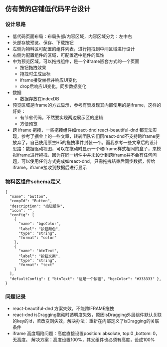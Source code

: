 ## 仿有赞的店铺低代码平台设计

### 设计思路
- 低代码页面布局：布局头部/内容区域，内容区域分为：左中右
- 头部存放预览、保存、下载按钮  
- 左侧为物料区可配置的组件列表，进行拖拽到中间区域进行设计
- 右侧为配置组件的区域，可配置选中组件的属性
- 中为预览区域，可以拖拽组件，是一个iframe嵌套方式的一个页面
  - 按钮拖拽效果
  - 拖拽时生成坐标
  - iframe接受坐标并响应UI变化
  - drop后响应UI变化，同步数据变化
- 数据
  - 数据存放在indexDB
- 预览区域是iframe的方式显示，参考有赞发现其内部使用的是iframe，这样的好处：
  - 有节省代码，不然要实现两边展示区的逻辑
  - 方便预览
- 跨 iframe 拖拽，一些拖拽组件如react-dnd react-beautiful-dnd 都无法实现，参考了掘金上的一些文章，转转团队它们因react-dnd不支持跨iframe便放弃了，自己使用原生H5的拖拽事件封装一个。而我参考一些文章后的设计思路：数据驱动视图，可以在拖动时显示一个和iframe样式相同的盒子，来模拟iframe进行拖拽，因为在同一组件中并未设计到跨iframe并不会有任何问题，可以使用任何方式完成如react-dnd，只需拖拽结束后同步数据，传给iframe，iframe接收到数据后进行显示

### 物料区组件schema定义
```
{
  "name": "button",
  "compId": "Button",
  "description": "按钮组件",
  "icon": "",
  "config": [
    {
      "name": "bgcColor",
      "label": "按钮颜色",
      "type": "string",
      "format": "color"
    },
    {
      "name": "btnText",
      "label": "按钮文案",
      "type": "string",
      "format": "text"
    }
  ],
  "defaultConfig": { "btnText": "这是一个按钮", "bgcColor": "#333333" },
}
```




### 问题记录
- react-beautiful-dnd 方案失效，不能跨IFRAME拖拽
- react-dnd isDragging拖动时透明度失效，原因isDragging外层组件默认关联的key的id，若改变则失效，解决办法：重新在内部定义了isDragging的关联条件
- iframe 高度塌陷问题：高度直接设置position: absolute, top:0 ,bottom: 0，无高度。  解决方案：高度设置100%，其父组件也必须有高度，设成100%